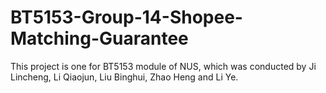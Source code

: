 # BT5153-Group-14-Shopee-Matching-Guarantee
This project is one for BT5153 module of NUS, which was conducted by Ji Lincheng, Li Qiaojun, Liu Binghui, Zhao Heng and Li Ye.

